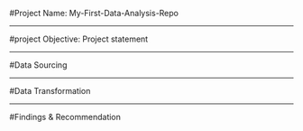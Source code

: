 #Project Name: My-First-Data-Analysis-Repo

----------
#project Objective: Project statement






------------
#Data Sourcing



-------
#Data Transformation




-----
#Findings & Recommendation
